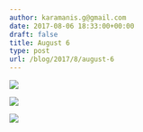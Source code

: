 ```yaml
---
author: karamanis.g@gmail.com
date: 2017-08-06 18:33:00+00:00
draft: false
title: August 6
type: post
url: /blog/2017/8/august-6
---
```




  
   ![](https://images.squarespace-cdn.com/content/v1/4f3f61bae4b063b909445965/1502039170697-LJB5134FKCO364MFBA1S/ke17ZwdGBToddI8pDm48kF9aEDQaTpZHfWEO2zppK7Z7gQa3H78H3Y0txjaiv_0fDoOvxcdMmMKkDsyUqMSsMWxHk725yiiHCCLfrh8O1z5QPOohDIaIeljMHgDF5CVlOqpeNLcJ80NK65_fV7S1UX7HUUwySjcPdRBGehEKrDf5zebfiuf9u6oCHzr2lsfYZD7bBzAwq_2wCJyqgJebgg/IMG_2021.jpg?format=original)

  

  
   ![](https://images.squarespace-cdn.com/content/v1/4f3f61bae4b063b909445965/1502039169745-7M4TX7LQGYFFE2KP08YK/ke17ZwdGBToddI8pDm48kF9aEDQaTpZHfWEO2zppK7Z7gQa3H78H3Y0txjaiv_0fDoOvxcdMmMKkDsyUqMSsMWxHk725yiiHCCLfrh8O1z5QPOohDIaIeljMHgDF5CVlOqpeNLcJ80NK65_fV7S1UX7HUUwySjcPdRBGehEKrDf5zebfiuf9u6oCHzr2lsfYZD7bBzAwq_2wCJyqgJebgg/IMG_2023.jpg?format=original)

  

  
   ![](https://images.squarespace-cdn.com/content/v1/4f3f61bae4b063b909445965/1502039172459-EAP8IFMX4V5XPJCYE5NF/ke17ZwdGBToddI8pDm48kJUlZr2Ql5GtSKWrQpjur5t7gQa3H78H3Y0txjaiv_0fDoOvxcdMmMKkDsyUqMSsMWxHk725yiiHCCLfrh8O1z5QPOohDIaIeljMHgDF5CVlOqpeNLcJ80NK65_fV7S1UfNdxJhjhuaNor070w_QAc94zjGLGXCa1tSmDVMXf8RUVhMJRmnnhuU1v2M8fLFyJw/IMG_2024.jpg?format=original)

  


